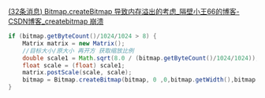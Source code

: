 [(32条消息) Bitmap.createBitmap 导致内存溢出的考虑_隔壁小王66的博客-CSDN博客_createbitmap 崩溃](https://blog.csdn.net/qq_16131393/article/details/103458663)

```java
if (bitmap.getByteCount()/1024/1024 > 8) {
    Matrix matrix = new Matrix();
    //目标大小/原大小 再开方 获取缩放比例
    double scale1 = Math.sqrt(8.0 / (bitmap.getByteCount()/1024/1024));
    float scale = (float) scale1;
    matrix.postScale(scale, scale);
    bitmap = Bitmap.createBitmap(bitmap, 0 ,0,bitmap.getWidth(),bitmap.getHeight(),matrix,true);
}
```